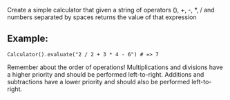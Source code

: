 Create a simple calculator that given a string of operators (), +, -, \*, / and numbers separated by spaces returns the value of that expression

## Example:

```
Calculator().evaluate("2 / 2 + 3 * 4 - 6") # => 7
```

Remember about the order of operations! Multiplications and divisions have a higher priority and should be performed left-to-right. Additions and subtractions have a lower priority and should also be performed left-to-right.
